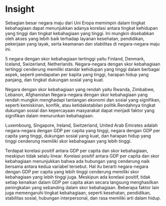 # Insight
Sebagian besar negara maju dari Uni Eropa memimpin dalam tingkat kebahagiaan dapat menunjukkan adanya korelasi antara tingkat kehidupan yang tinggi dan tingkat kebahagiaan yang tinggi. Ini mungkin disebabkan oleh akses yang lebih baik terhadap layanan kesehatan, pendidikan, pekerjaan yang layak, serta keamanan dan stabilitas di negara-negara maju ini.

5 negara dengan skor kebahagiaan tertinggi yaitu Finland, Denmark, Iceland, Swizerland, Netherlands. 
Negara-negara dengan skor kebahagiaan tertinggi cenderung memiliki standar kehidupan yang tinggi dalam berbagai aspek, seperti pendapatan per kapita yang tinggi, harapan hidup yang panjang, dan tingkat dukungan sosial yang kuat.

Negara dengan skor kebahagiaan yang rendah yaitu Rwanda, Zimbabwe, Lebanon, Afghanistan
Negara-negara dengan skor kebahagiaan yang rendah mungkin menghadapi tantangan ekonomi dan sosial yang signifikan, seperti kemiskinan, konflik, atau ketidakstabilan politik.Rendahnya tingkat dukungan sosial dan kepercayaan masyarakat dapat menjadi faktor yang signifikan dalam menurunkan kebahagiaan.

Luxembourg, Singapore, Ireland, Switzerland, United Arab Emirates adalah negara-negara dengan GDP per capita yang tinggi, negara dengan GDP per capita yang tinggi, dukungan sosial yang kuat, dan harapan hidup yang tinggi cenderung memiliki skor kebahagiaan yang lebih tinggi.

Terdapat korelasi positif antara GDP per capita dan skor kebahagiaan, meskipun tidak selalu linear.
Korelasi positif antara GDP per capita dan skor kebahagiaan menunjukkan bahwa ada hubungan yang cenderung naik bersama antara kedua variabel tersebut. Hal itu berarti negara-negara dengan GDP per capita yang lebih tinggi cenderung memiliki skor kebahagiaan yang lebih tinggi juga. Meskipun ada korelasi positif, tidak setiap kenaikan dalam GDP per capita akan secara langsung menghasilkan peningkatan yang sebanding dalam skor kebahagiaan. Beberapa faktor lain juga memengaruhi tingkat kebahagiaan, seperti kesehatan, pendidikan, stabilitas sosial, hubungan interpersonal, dan rasa memiliki arti dalam hidup.

